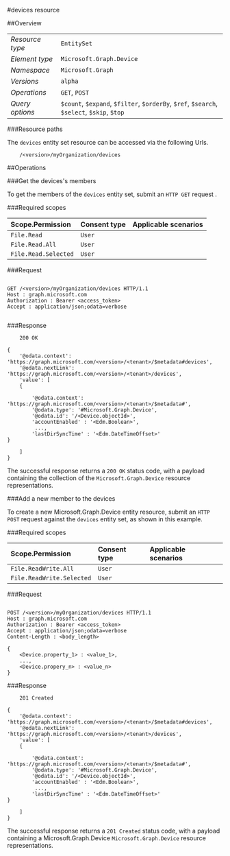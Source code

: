 #devices resource

 



##Overview

|  |  | 
| :-- | :-- | 
| _Resource type_ | `EntitySet` | 
| _Element type_ | `Microsoft.Graph.Device` | 
| _Namespace_ | `Microsoft.Graph` | 
| _Versions_ | `alpha` | 
| _Operations_ | `GET`, `POST` | 
| _Query options_ | `$count`, `$expand`, `$filter`, `$orderBy`, `$ref`, `$search`, `$select`, `$skip`, `$top` | 


###Resource paths

The `devices` entity set resource can be accessed via the following Urls. 

```
	/<version>/myOrganization/devices
```





##Operations

###Get the devices's members

To get the members of the `devices` entity set, submit an `HTTP GET` request .  

###Required scopes

| Scope.Permission | Consent type | Applicable scenarios | 
| :-- | :-- | :-- | 
| `File.Read` | `User` |  | 
| `File.Read.All` | `User` |  | 
| `File.Read.Selected` | `User` |  | 
###Request

```
	
GET /<version>/myOrganization/devices HTTP/1.1
Host : graph.microsoft.com
Authorization : Bearer <access_token>
Accept : application/json;odata=verbose


```

###Response

```
	200 OK

{
	'@odata.context': 'https://graph.microsoft.com/<version>/<tenant>/$metadata#devices',
	'@odata.nextLink': 'https://graph.microsoft.com/<version>/<tenant>/devices',
	'value': [ 
	{

		'@odata.context': 'https://graph.microsoft.com/<version>/<tenant>/$metadata#',
		'@odata.type': '#Microsoft.Graph.Device',
		'@odata.id': '/<Device.objectId>',
		'accountEnabled' : '<Edm.Boolean>',
		 ...,
		'lastDirSyncTime' : '<Edm.DateTimeOffset>'
}

	]
}

```

The successful response returns a `200 OK` status code, with a payload containing the collection of the `Microsoft.Graph.Device` resource representations. 

###Add a new member to the devices

To create a new Microsoft.Graph.Device entity resource, submit an `HTTP POST` request against the `devices` entity set, as shown in this example. 

###Required scopes

| Scope.Permission | Consent type | Applicable scenarios | 
| :-- | :-- | :-- | 
| `File.ReadWrite.All` | `User` |  | 
| `File.ReadWrite.Selected` | `User` |  | 
###Request

```
	
POST /<version>/myOrganization/devices HTTP/1.1
Host : graph.microsoft.com
Authorization : Bearer <access_token>
Accept : application/json;odata=verbose
Content-Length : <body_length>

{
	<Device.property_1> : <value_1>,
	...,
	<Device.propery_n> : <value_n>
}

```

###Response

```
	201 Created

{
	'@odata.context': 'https://graph.microsoft.com/<version>/<tenant>/$metadata#devices',
	'@odata.nextLink': 'https://graph.microsoft.com/<version>/<tenant>/devices',
	'value': [ 
	{

		'@odata.context': 'https://graph.microsoft.com/<version>/<tenant>/$metadata#',
		'@odata.type': '#Microsoft.Graph.Device',
		'@odata.id': '/<Device.objectId>',
		'accountEnabled' : '<Edm.Boolean>',
		 ...,
		'lastDirSyncTime' : '<Edm.DateTimeOffset>'
}

	]
}

```

The successful response returns a `201 Created` status code, with a payload containing a Microsoft.Graph.Device `Microsoft.Graph.Device` resource representations. 



<!-- {
"type": "#page.annotation",
"tocPath": "EntitySet/devices",
"section": "documentation"
} -->